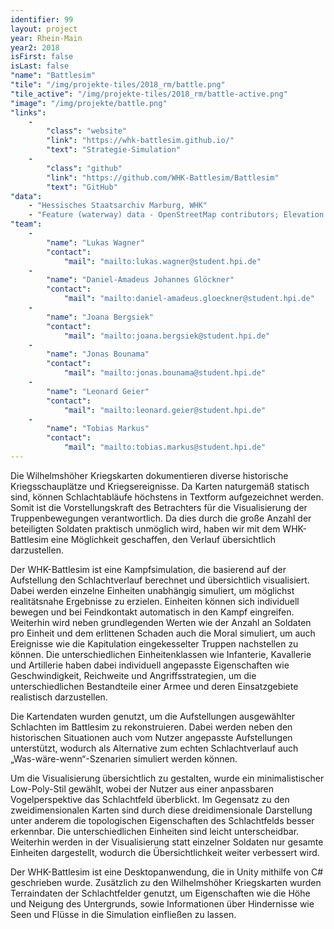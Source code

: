 ```yaml
---
identifier: 99
layout: project
year: Rhein-Main
year2: 2018
isFirst: false
isLast: false
"name": "Battlesim"
"tile": "/img/projekte-tiles/2018_rm/battle.png"
"tile_active": "/img/projekte-tiles/2018_rm/battle-active.png"
"image": "/img/projekte/battle.png"
"links":
    -
        "class": "website"
        "link": "https://whk-battlesim.github.io/"
        "text": "Strategie-Simulation"
    -
        "class": "github"
        "link": "https://github.com/WHK-Battlesim/Battlesim"
        "text": "GitHub"
"data":
    - "Hessisches Staatsarchiv Marburg, WHK"
    - "Feature (waterway) data - OpenStreetMap contributors; Elevation data (SRTM data)- Data available from the U.S. Geological Survey."
"team":
    -
        "name": "Lukas Wagner"
        "contact":
            "mail": "mailto:lukas.wagner@student.hpi.de"
    -
        "name": "Daniel-Amadeus Johannes Glöckner"
        "contact":
            "mail": "mailto:daniel-amadeus.gloeckner@student.hpi.de"
    -
        "name": "Joana Bergsiek"
        "contact":
            "mail": "mailto:joana.bergsiek@student.hpi.de"
    -
        "name": "Jonas Bounama"
        "contact":
            "mail": "mailto:jonas.bounama@student.hpi.de"
    -
        "name": "Leonard Geier"
        "contact":
            "mail": "mailto:leonard.geier@student.hpi.de"
    -
        "name": "Tobias Markus"
        "contact":
            "mail": "mailto:tobias.markus@student.hpi.de"
---
```

Die Wilhelmshöher Kriegskarten dokumentieren diverse historische Kriegsschauplätze und Kriegsereignisse. Da Karten naturgemäß statisch sind, können Schlachtabläufe höchstens in Textform aufgezeichnet werden. Somit ist die Vorstellungskraft des Betrachters für die Visualisierung der Truppenbewegungen verantwortlich. Da dies durch die große Anzahl der beteiligten Soldaten praktisch unmöglich wird, haben wir mit dem WHK-Battlesim eine Möglichkeit geschaffen, den Verlauf übersichtlich darzustellen.

Der WHK-Battlesim ist eine Kampfsimulation, die basierend auf der Aufstellung den Schlachtverlauf berechnet und übersichtlich visualisiert. Dabei werden einzelne Einheiten unabhängig simuliert, um möglichst realitätsnahe Ergebnisse zu erzielen. Einheiten können sich individuell bewegen und bei Feindkontakt automatisch in den Kampf eingreifen. Weiterhin wird neben grundlegenden Werten wie der Anzahl an Soldaten pro Einheit und dem erlittenen Schaden auch die Moral simuliert, um auch Ereignisse wie die Kapitulation eingekesselter Truppen nachstellen zu können. Die unterschiedlichen Einheitenklassen wie Infanterie, Kavallerie und Artillerie haben dabei individuell angepasste Eigenschaften wie Geschwindigkeit, Reichweite und Angriffsstrategien, um die unterschiedlichen Bestandteile einer Armee und deren Einsatzgebiete realistisch darzustellen.

Die Kartendaten wurden genutzt, um die Aufstellungen ausgewählter Schlachten im Battlesim zu rekonstruieren. Dabei werden neben den historischen Situationen auch vom Nutzer angepasste Aufstellungen unterstützt, wodurch als Alternative zum echten Schlachtverlauf auch „Was-wäre-wenn“-Szenarien simuliert werden können.

Um die Visualisierung übersichtlich zu gestalten, wurde ein minimalistischer Low-Poly-Stil gewählt, wobei der Nutzer aus einer anpassbaren Vogelperspektive das Schlachtfeld überblickt. Im Gegensatz zu den zweidimensionalen Karten sind durch diese dreidimensionale Darstellung unter anderem die topologischen Eigenschaften des Schlachtfelds besser erkennbar. Die unterschiedlichen Einheiten sind leicht unterscheidbar. Weiterhin werden in der Visualisierung statt einzelner Soldaten nur gesamte Einheiten dargestellt, wodurch die Übersichtlichkeit weiter verbessert wird.

Der WHK-Battlesim ist eine Desktopanwendung, die in Unity mithilfe von C# geschrieben wurde. Zusätzlich zu den Wilhelmshöher Kriegskarten wurden Terraindaten der Schlachtfelder genutzt, um Eigenschaften wie die Höhe und Neigung des Untergrunds, sowie Informationen über Hindernisse wie Seen und Flüsse in die Simulation einfließen zu lassen.

